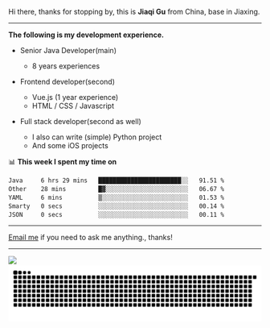 Hi there, thanks for stopping by, this is **Jiaqi Gu** from China, base in Jiaxing.

---

**The following is my development experience.**

- Senior Java Developer(main)
  - 8 years experiences

- Frontend developer(second)
  - Vue.js (1 year experience)
  - HTML / CSS / Javascript
  
- Full stack developer(second as well)
  - I also can write (simple) Python project
  - And some iOS projects

📊 **This week I spent my time on**
<!--START_SECTION:waka-->

```txt
Java     6 hrs 29 mins   ███████████████████████░░   91.51 %
Other    28 mins         █▓░░░░░░░░░░░░░░░░░░░░░░░   06.67 %
YAML     6 mins          ▒░░░░░░░░░░░░░░░░░░░░░░░░   01.53 %
Smarty   0 secs          ░░░░░░░░░░░░░░░░░░░░░░░░░   00.14 %
JSON     0 secs          ░░░░░░░░░░░░░░░░░░░░░░░░░   00.11 %
```

<!--END_SECTION:waka-->

---

[Email me](mailto:htk2klwgr@mozmail.com?subject=Hiring_from_GitHub) if you need to ask me anything., thanks!

---

![]( https://visitor-badge.glitch.me/badge?page_id=githubgujiaqi)
![]( https://github.com/droid-Q/droid-Q/raw/output/github-contribution-grid-snake.svg#gh-dark-mode-only)
